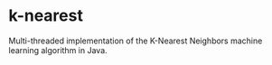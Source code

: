 k-nearest
=========

Multi-threaded implementation of the K-Nearest Neighbors machine learning algorithm in Java.

